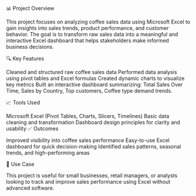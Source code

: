 📊 Project Overview

This project focuses on analyzing coffee sales data using Microsoft Excel to gain insights into sales trends, product performance, and customer behavior. The goal is to transform raw sales data into a meaningful and interactive Excel dashboard that helps stakeholders make informed business decisions.

🔍 Key Features

Cleaned and structured raw coffee sales data
Performed data analysis using pivot tables and Excel formulas
Created dynamic charts to visualize key metrics
Built an interactive dashboard summarizing:
Total Sales Over Time, Sales by Country, Top customers, Coffee type demand trends.

📈 Tools Used

Microsoft Excel (Pivot Tables, Charts, Slicers, Timelines)
Basic data cleaning and transformation
Dashboard design principles for clarity and usability
✅ Outcomes

Improved visibility into coffee sales performance
Easy-to-use Excel dashboard for quick decision-making
Identified sales patterns, seasonal trends, and high-performing areas

📌 Use Case

This project is useful for small businesses, retail managers, or analysts looking to track and improve sales performance using Excel without advanced software.
